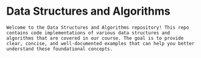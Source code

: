 # Data Structures and Algorithms

    Welcome to the Data Structures and Algorithms repository! This repo contains code implementations of various data structures and algorithms that are covered in our course. The goal is to provide clear, concise, and well-documented examples that can help you better understand these foundational concepts.
